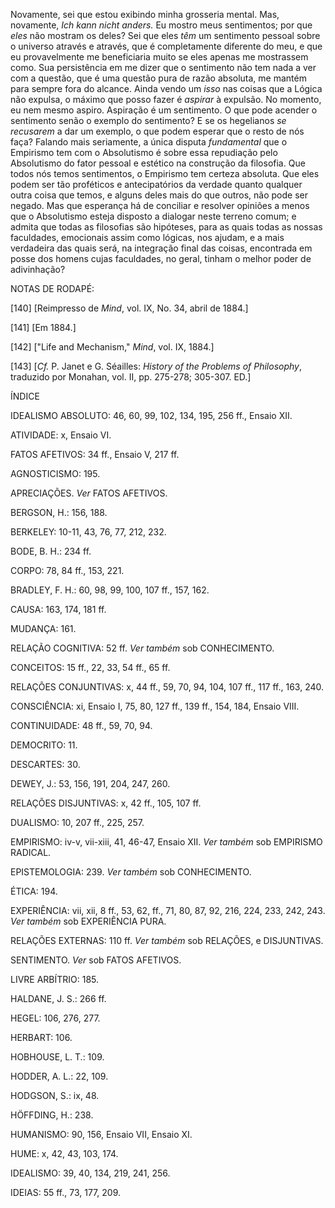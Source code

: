 Novamente, sei que estou exibindo minha grosseria mental. Mas, novamente, _Ich kann nicht anders._ Eu mostro meus sentimentos; por que _eles_ não mostram os deles? Sei que eles _têm_ um sentimento pessoal sobre o universo através e através, que é completamente diferente do meu, e que eu provavelmente me beneficiaria muito se eles apenas me mostrassem como. Sua persistência em me dizer que o sentimento não tem nada a ver com a questão, que é uma questão pura de razão absoluta, me mantém para sempre fora do alcance. Ainda vendo um _isso_ nas coisas que a Lógica não expulsa, o máximo que posso fazer é _aspirar_ à expulsão. No momento, eu nem mesmo aspiro. Aspiração é um sentimento. O que pode acender o sentimento senão o exemplo do sentimento? E se os hegelianos _se recusarem_ a dar um exemplo, o que podem esperar que o resto de nós faça? Falando mais seriamente, a única disputa _fundamental_ que o Empirismo tem com o Absolutismo é sobre essa repudiação pelo Absolutismo do fator pessoal e estético na construção da filosofia. Que todos nós temos sentimentos, o Empirismo tem certeza absoluta. Que eles podem ser tão proféticos e antecipatórios da verdade quanto qualquer outra coisa que temos, e alguns deles mais do que outros, não pode ser negado. Mas que esperança há de conciliar e resolver opiniões a menos que o Absolutismo esteja disposto a dialogar neste terreno comum; e admita que todas as filosofias são hipóteses, para as quais todas as nossas faculdades, emocionais assim como lógicas, nos ajudam, e a mais verdadeira das quais será, na integração final das coisas, encontrada em posse dos homens cujas faculdades, no geral, tinham o melhor poder de adivinhação?

NOTAS DE RODAPÉ:

[140] [Reimpresso de _Mind_, vol. IX, No. 34, abril de 1884.]

[141] [Em 1884.]

[142] ["Life and Mechanism," _Mind_, vol. IX, 1884.]

[143] [_Cf._ P. Janet e G. Séailles: _History of the Problems of Philosophy_, traduzido por Monahan, vol. II, pp. 275-278; 305-307. ED.]

ÍNDICE

IDEALISMO ABSOLUTO: 46, 60, 99, 102, 134, 195, 256 ff., Ensaio XII.

ATIVIDADE: x, Ensaio VI.

FATOS AFETIVOS: 34 ff., Ensaio V, 217 ff.

AGNOSTICISMO: 195.

APRECIAÇÕES. _Ver_ FATOS AFETIVOS.

BERGSON, H.: 156, 188.

BERKELEY: 10-11, 43, 76, 77, 212, 232.

BODE, B. H.: 234 ff.

CORPO: 78, 84 ff., 153, 221.

BRADLEY, F. H.: 60, 98, 99, 100, 107 ff., 157, 162.

CAUSA: 163, 174, 181 ff.

MUDANÇA: 161.

RELAÇÃO COGNITIVA: 52 ff. _Ver também_ sob CONHECIMENTO.

CONCEITOS: 15 ff., 22, 33, 54 ff., 65 ff.

RELAÇÕES CONJUNTIVAS: x, 44 ff., 59, 70, 94, 104, 107 ff., 117 ff., 163, 240.

CONSCIÊNCIA: xi, Ensaio I, 75, 80, 127 ff., 139 ff., 154, 184, Ensaio VIII.

CONTINUIDADE: 48 ff., 59, 70, 94.

DEMOCRITO: 11.

DESCARTES: 30.

DEWEY, J.: 53, 156, 191, 204, 247, 260.

RELAÇÕES DISJUNTIVAS: x, 42 ff., 105, 107 ff.

DUALISMO: 10, 207 ff., 225, 257.

EMPIRISMO: iv-v, vii-xiii, 41, 46-47, Ensaio XII. _Ver também_ sob EMPIRISMO RADICAL.

EPISTEMOLOGIA: 239. _Ver também_ sob CONHECIMENTO.

ÉTICA: 194.

EXPERIÊNCIA: vii, xii, 8 ff., 53, 62, ff., 71, 80, 87, 92, 216, 224, 233, 242, 243. _Ver também_ sob EXPERIÊNCIA PURA.

RELAÇÕES EXTERNAS: 110 ff. _Ver também_ sob RELAÇÕES, e DISJUNTIVAS.

SENTIMENTO. _Ver_ sob FATOS AFETIVOS.

LIVRE ARBÍTRIO: 185.

HALDANE, J. S.: 266 ff.

HEGEL: 106, 276, 277.

HERBART: 106.

HOBHOUSE, L. T.: 109.

HODDER, A. L.: 22, 109.

HODGSON, S.: ix, 48.

HÖFFDING, H.: 238.

HUMANISMO: 90, 156, Ensaio VII, Ensaio XI.

HUME: x, 42, 43, 103, 174.

IDEALISMO: 39, 40, 134, 219, 241, 256.

IDEIAS: 55 ff., 73, 177, 209.